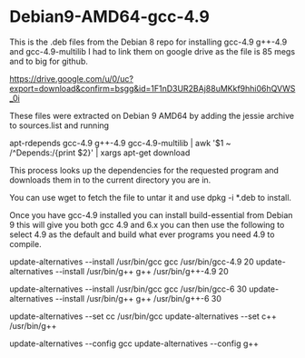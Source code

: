 # Debian9-AMD64-gcc-4.9

This is the .deb files from the Debian 8 repo for installing gcc-4.9 g++-4.9 and gcc-4.9-multilib
I had to link them on google drive as the file is 85 megs and to big for github.

https://drive.google.com/u/0/uc?export=download&confirm=bsgg&id=1F1nD3UR2BAj88uMKkf9hhi06hQVWS_0i

These files were extracted on Debian 9 AMD64 by adding the jessie archive to sources.list and running 

apt-rdepends gcc-4.9 g++-4.9 gcc-4.9-multilib  | awk '$1 ~ /^Depends:/{print $2}' | xargs apt-get download

This process looks up the dependencies for the requested program and downloads them in to the current 
directory you are in.

You can use wget to fetch the file to untar it and use dpkg -i *.deb to install.

Once you have gcc-4.9 installed you can install build-essential from Debian 9 this will give you both
gcc 4.9 and 6.x you can then use the following to select 4.9 as the default and build what ever programs
you need 4.9 to compile.

update-alternatives --install /usr/bin/gcc gcc /usr/bin/gcc-4.9 20
update-alternatives --install /usr/bin/g++ g++ /usr/bin/g++-4.9 20

update-alternatives --install /usr/bin/gcc gcc /usr/bin/gcc-6 30
update-alternatives --install /usr/bin/g++ g++ /usr/bin/g++-6 30

update-alternatives --set cc /usr/bin/gcc
update-alternatives --set c++ /usr/bin/g++

update-alternatives --config gcc
update-alternatives --config g++
